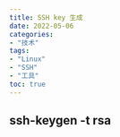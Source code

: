 ```yaml
---
title: SSH key 生成
date: 2022-05-06
categories:
- "技术"
tags:
- "Linux"
- "SSH"
- "工具"
toc: true
---
```


## ssh-keygen -t rsa
